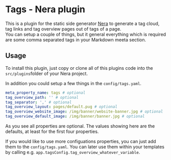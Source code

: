 # Tags - Nera plugin
This is a plugin for the static side generator [Nera](https://github.com/seebaermichi/nera) to generate a tag cloud, tag links and tag overview pages out of tags of a page.  
You can setup a couple of things, but it general everything which is required are some comma separated tags in your Markdown meeta section.

## Usage
To install this plugin, just copy or clone all of this plugins code into the `src/plugins`folder of your Nera project.  

In addition you could setup a few things in the `config/tags.yaml`.
```yaml
meta_property_name: tags # optional
tag_overview_path: '' # optional
tag_separator: ',' # optional
tag_overview_layout: pages/default.pug # optional
tag_overview_website_image: /img/banner/website-banner.jpg # optional
tag_overview_default_image: /img/banner/banner.jpg # optional
```
As you see all properties are optional. The values showing here are the defaults, at least for the first four properties.  

If you would like to use more configuations properties, you can just add them to the `config/tags.yaml`. You can later use them within your templates by calling e.g. `app.tagsConfig.tag_overview_whatever_variable`.
